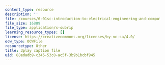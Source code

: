 ```yaml
---
content_type: resource
description: ''
file: /courses/6-01sc-introduction-to-electrical-engineering-and-computer-science-i-spring-2011/88edadb9c34553c8ac5f3b9b1bcbf945_O6HHjiNKsco.vtt
file_size: 16889
file_type: application/x-subrip
learning_resource_types: []
license: https://creativecommons.org/licenses/by-nc-sa/4.0/
ocw_type: OCWFile
resourcetype: Other
title: 3play caption file
uid: 88edadb9-c345-53c8-ac5f-3b9b1bcbf945
---
```

